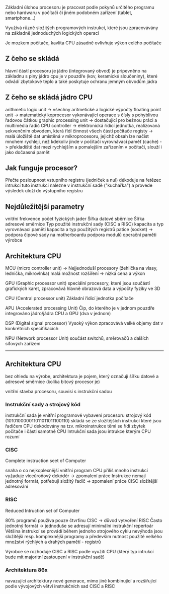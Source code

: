  Základní úlohou procesoru je pracovat podle pokynů určitého programu nebo hardwaru v počítači či jiném podobném zařízení (tablet, smartphone...)

Využívá různě složitých programových instrukcí, které jsou zpracovávány na základně jednoduchých logických operací

Je mozkem počítače, kavlita CPU zásadně ovlivňuje výkon celého počítače

## Z čeho se skládá
hlavní částí procesoru je jádro (integrovaný obvod)
je pripevněno na základnu s piny
jádro cpu je v pouzdře (kov, keramické sloučeniny), které odvádí zbytokové teplo a také poskytuje ochranu jemným obvodům jádra

## Z čeho se skládá jádro CPU
arithmetic logic unit -> všechny aritmetické a logické výpočty
floating point unit -> matematický koprocesor vykonávající operace s čísly s pohyblivou řadovou čátkou
graphic processing unit -> dostačující pro bežnou práci a multimédia
řadič CPU controller -> elektronická řídící jednotka, realizovaná sekvenčním obvodem, která řídí činnost všech částí počítače
registy -> malá úložiště dat umístěná v mikroprocesoru, jejichž obsah lze načíst mnohem rychleji, než kdekoliv jinde v počítači
vyrovnávací paměť (cache) -> překladiště dat mezi rychlejším a pomalejším zařízením v počítači, slouží i jako dočaasná pamět

## Jak funguje procesor?
Přečte posloupnost vstupního registru (jedniček a nul)
dékoduje na řetězec intrukcí
tuto instrukci  nalezne v instrukční sadě ("kuchařka") a provede
výsledek uloží do výstupního registru

## Nejdůležitější parametry
vnitřní frekvence
počet fyzických jader
Šířka datové sběrnice
Šířka adresové směrnice
Typ použité instrukční sady (CISC a RISC)
kapacita a typ vyrovnávací paměti
kapacita a typ použitých registrů
patice (socket) -> podpora čipové sady na motherboardu
podpora modulů operační paměti
výrobce

## Architektura CPU
MCU (micro controller unit) -> Nejjednoduší procesory (žehlička na vlasy, lednička, mikrovlnka) malá možnost rozšíření -> nízká cena a výkon

GPU (Graphic processor unit) 
speciální procesory, které jsou součástí grafických karet, zpracovává hlavně obrazová data a výpočty fyziky ve 3D

CPU (Central processor unit)
Základní řídící jednotka počítače

APU (Accelerated processing Unit)
Čip, do kterého je v jednom pouzdře integrováno jádro/jádra CPU a GPU (dva v jednom)

DSP (Digital signal processor)
Vysoký výkon
zpracovává velké objemy dat v konkrétních specifikacích

NPU (Network processor Unit)
součást switchů, směrovačů a dalších síťových zařízení

---

## Architektura CPU
bez ohledu na výrobe, architektura je pojem, který označují šířku datové a adresové směrnice (kolika bitový procesor je)

vnitřní stavba procesoru, souvisí s instrukční sadou

###  Instrukční sady a strojový kód
instrukční sada je vnitřní programové vybavení procesoru
strojový kód (101010000011011011011100110)
skládá se ze složitějších instrukcí  které jsou řadičem CPU dekódovány na tzv. mikroinstrukce
těmi se řídí zbytek počítače i části samotné CPU
Intrukční sada jsou intrukce kterým CPU rozumí

###  CISC
Complete instruction seet of Computer

snaha o co nejkoplexnější vnitřní program CPU
 příliš mnoho instrukcí vyžaduje víceúroňový dekódér -> zpomalení práce
 Instrukce nemají jednotný formát, potřebuji složitý řadič -> zpomalení práce
 CISC složitější adresování
 
 ###  RISC
 Reduced Intruction set of Computer
 
 80% programů používa pouze čtvrťinu CISC -> důvod vytvoření RISC
 Často jednotný formát -> jednoduše se adresují
 minimální instrukční repertoár
 Většina instrukcí se provádí během jednoho strojového cyklu
 nevýhoda jsou složitější resp. komplexnější programy a především nutnost použité velkého množství rýchlých a drahých pamětí - registrů
 
 Výrobce se rozhoduje CISC a RISC podle využití CPU (který typ intrukcí bude mít majoritní zastoupení v instrukční sadě)
 
 ### Architektura 86x
 navazující architektury nové generace, mimo jiné kombinující a rozšiřující podle vývojových větví instrukčních sad CISC a RISC
 
 
 
